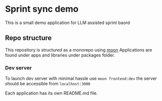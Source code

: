 # Sprint sync demo

This is a small demo application for LLM assisted sprint baord



## Repo structure
This repository is structured as a monorepo
using [moon](https://moonrepo.dev/moon)
Applications are found under apps and libraries under packages folder.



### Dev server
To launch dev server with minimal hassle use
`moon frontend:dev` the server should be accessible from `localhost:3000`

Each application has its own README.md file.